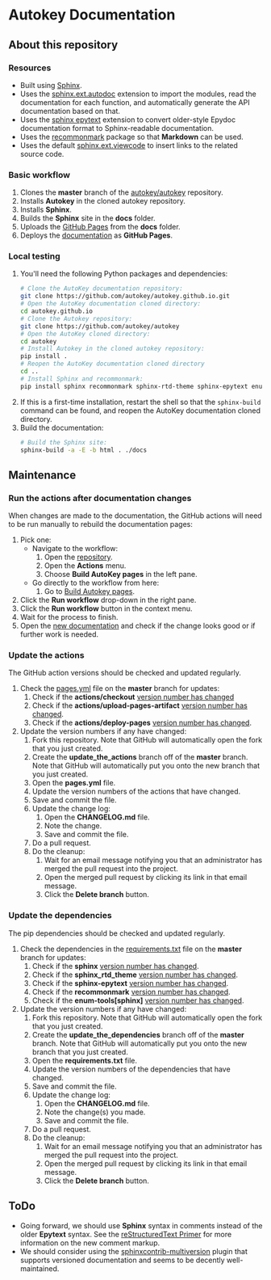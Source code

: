 # Autokey Documentation

## About this repository

### Resources
* Built using [Sphinx](https://github.com/sphinx-doc/sphinx).
* Uses the [sphinx.ext.autodoc](https://www.sphinx-doc.org/en/master/usage/extensions/autodoc.html) extension to import the modules, read the documentation for each function, and automatically generate the API documentation based on that.
* Uses the [sphinx epytext](https://github.com/jayvdb/sphinx-epytext) extension to convert older-style Epydoc documentation format to Sphinx-readable documentation.
* Uses the [recommonmark](https://pypi.org/project/recommonmark/) package so that **Markdown** can be used.
* Uses the default [sphinx.ext.viewcode](https://www.sphinx-doc.org/en/master/usage/extensions/viewcode.html) to insert links to the related source code.

### Basic workflow
1. Clones the **master** branch of the [autokey/autokey](https://github.com/autokey/autokey) repository.
2. Installs **Autokey** in the cloned autokey repository.
3. Installs **Sphinx**.
4. Builds the **Sphinx** site in the **docs** folder.
5. Uploads the [GitHub Pages](https://pages.github.com/) from the **docs** folder.
6. Deploys the [documentation](https://autokey.github.io/index.html) as **GitHub Pages**.


### Local testing
1. You'll need the following Python packages and dependencies:
   ```bash
   # Clone the AutoKey documentation repository:
   git clone https://github.com/autokey/autokey.github.io.git
   # Open the AutoKey documentation cloned directory:
   cd autokey.github.io
   # Clone the Autokey repository:
   git clone https://github.com/autokey/autokey
   # Open the AutoKey cloned directory:
   cd autokey
   # Install Autokey in the cloned autokey repository:
   pip install .
   # Reopen the AutoKey documentation cloned directory
   cd ..
   # Install Sphinx and recommonmark:
   pip install sphinx recommonmark sphinx-rtd-theme sphinx-epytext enum-tools[sphinx]
   ```
2. If this is a first-time installation, restart the shell so that the `sphinx-build` command can be found, and reopen the AutoKey documentation cloned directory.
3. Build the documentation:
   ```bash
   # Build the Sphinx site:
   sphinx-build -a -E -b html . ./docs
   ```


## Maintenance

### Run the actions after documentation changes
When changes are made to the documentation, the GitHub actions will need to be run manually to rebuild the documentation pages:
1. Pick one:
   * Navigate to the workflow:
     1. Open the [repository](https://github.com/autokey/autokey.github.io).
     2. Open the **Actions** menu.
     3. Choose **Build AutoKey pages** in the left pane.
   * Go directly to the workflow from here:
     1. Go to [Build Autokey pages](https://github.com/autokey/autokey.github.io/actions/workflows/pages.yml).
2. Click the **Run workflow** drop-down in the right pane.
3. Click the **Run workflow** button in the context menu.
4. Wait for the process to finish.
5. Open the [new documentation](https://autokey.github.io/index.html) and check if the change looks good or if further work is needed.


### Update the actions
The GitHub action versions should be checked and updated regularly.
1. Check the [pages.yml](https://github.com/autokey/autokey.github.io/blob/master/.github/workflows/pages.yml) file on the **master** branch for updates:
   1. Check if the **actions/checkout** [version number has changed](https://github.com/marketplace/actions/checkout)
   2. Check if the **actions/upload-pages-artifact** [version number has changed](https://github.com/marketplace/actions/upload-github-pages-artifact).
   3. Check if the **actions/deploy-pages** [version number has changed](https://github.com/marketplace/actions/deploy-github-pages-site).
2. Update the version numbers if any have changed:
   1. Fork this repository. Note that GitHub will automatically open the fork that you just created.
   2. Create the **update_the_actions** branch off of the **master** branch. Note that GitHub will automatically put you onto the new branch that you just created.
   3. Open the **pages.yml** file.
   4. Update the version numbers of the actions that have changed.
   5. Save and commit the file.
   6. Update the change log:
      1. Open the **CHANGELOG.md** file.
      2. ️Note the change.
      3. ️Save and commit the file.
   7. ️Do a pull request.
   8. Do the cleanup:
         1. Wait for an email message notifying you that an administrator has merged the pull request into the project.
         2. Open the merged pull request by clicking its link in that email message.
         3. Click the **Delete branch** button.


### Update the dependencies
The pip dependencies should be checked and updated regularly.
1. Check the dependencies in the [requirements.txt](https://github.com/autokey/autokey.github.io/blob/master/requirements.txt) file on the **master** branch for updates:
   1. Check if the **sphinx** [version number has changed](https://pypi.org/project/Sphinx/).
   2. Check if the **sphinx_rtd_theme** [version number has changed](https://pypi.org/project/sphinx-rtd-theme/).
   3. Check if the **sphinx-epytext** [version number has changed](https://pypi.org/project/sphinx-epytext/).
   4. Check if the **recommonmark** [version number has changed](https://pypi.org/project/recommonmark/).
   5. Check if the **enum-tools[sphinx]** [version number has changed](https://pypi.org/project/enum-tools/).
2. Update the version numbers if any have changed:
   1. Fork this repository. Note that GitHub will automatically open the fork that you just created.
   2. Create the **update_the_dependencies** branch off of the **master** branch. Note that GitHub will automatically put you onto the new branch that you just created.
   3. Open the **requirements.txt** file.
   4. Update the version numbers of the dependencies that have changed.
   5. Save and commit the file.
   6. Update the change log:
      1. Open the **CHANGELOG.md** file.
      2. ️Note the change(s) you made.
      3. ️Save and commit the file.
   7. ️Do a pull request.
   8. Do the cleanup:
      1. Wait for an email message notifying you that an administrator has merged the pull request into the project.
      2. Open the merged pull request by clicking its link in that email message.
      3. Click the **Delete branch** button.

## ToDo
* Going forward, we should use **Sphinx** syntax in comments instead of the older **Epytext** syntax. See the [reStructuredText Primer](https://www.sphinx-doc.org/en/master/usage/restructuredtext/basics.html) for more information on the new comment markup.
* We should consider using the [sphinxcontrib-multiversion](https://github.com/Holzhaus/sphinx-multiversion) plugin that supports versioned documentation and seems to be decently well-maintained.
